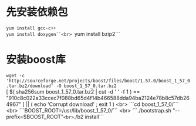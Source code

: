 # 先安装依赖包
``yum install gcc-c++`` <br>
```yum install doxygen``<br>
```yum install bzip2```<br>
# 安装boost库
```wget -c 'http://sourceforge.net/projects/boost/files/boost/1.57.0/boost_1_57_0.tar.bz2/download' -O boost_1_57_0.tar.bz2```  <br>
[ $( sha256sum boost_1_57_0.tar.bz2 | cut -d ' ' -f 1 ) == "910c8c022a33ccec7f088bd65d4f14b466588dda94ba2124e78b8c57db264967" ] || ( echo 'Corrupt download' ; exit 1 ) <br>
```cd boost_1_57_0/``` <br> 
```BOOST_ROOT=/usr/lib/boost_1_57_0/``` <br>
```./bootstrap.sh "--prefix=$BOOST_ROOT"``` <br>
```./b2 install``` <br>

